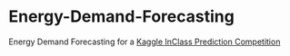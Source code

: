 # Energy-Demand-Forecasting
Energy Demand Forecasting for a [Kaggle InClass Prediction Competition](https://www.kaggle.com/c/energy-demand-forecasting)
